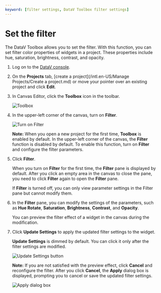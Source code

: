 ```yaml
---
keyword: [filter settings, DataV Toolbox filter settings]
---
```


# Set the filter

The DataV Toolbox allows you to set the filter. With this function, you can set filter color properties of widgets in a project. These properties include hue, saturation, brightness, contrast, and opacity.

1.  Log on to the [DataV console](https://datav.alibabacloud.com/).

2.  On the **Projects** tab, [create a project](/intl.en-US/Manage Projects/Create a project.md) or move your pointer over an existing project and click **Edit**.

3.  In Canvas Editor, click the **Toolbox** icon in the toolbar.

    ![Toolbox](https://static-aliyun-doc.oss-accelerate.aliyuncs.com/assets/img/en-US/7428507951/p93869.png)

4.  In the upper-left corner of the canvas, turn on **Filter**.

    ![Turn on Filter](https://static-aliyun-doc.oss-accelerate.aliyuncs.com/assets/img/en-US/1634960161/p59701.png)

    **Note:** When you open a new project for the first time, **Toolbox** is enabled by default. In the upper-left corner of the canvas, the **Filter** function is disabled by default. To enable this function, turn on **Filter** and configure the filter parameters.

5.  Click **Filter**.

    When you turn on **Filter** for the first time, the **Filter** pane is displayed by default. After you click an empty area in the canvas to close the pane, you need to click **Filter** again to open the **Filter** pane.

    If **Filter** is turned off, you can only view parameter settings in the Filter pane but cannot modify them.

6.  In the **Filter** pane, you can modify the settings of the parameters, such as **Hue Rotate**, **Saturation**, **Brightness**, **Contrast**, and **Opacity**.

    You can preview the filter effect of a widget in the canvas during the modification.

7.  Click **Update Settings** to apply the updated filter settings to the widget.

    **Update Settings** is dimmed by default. You can click it only after the filter settings are modified.

    ![Update Settings button](https://static-aliyun-doc.oss-accelerate.aliyuncs.com/assets/img/en-US/1634960161/p60656.png)

    **Note:** If you are not satisfied with the preview effect, click **Cancel** and reconfigure the filter. After you click **Cancel**, the **Apply** dialog box is displayed, prompting you to cancel or save the updated filter settings.

    ![Apply dialog box](https://static-aliyun-doc.oss-accelerate.aliyuncs.com/assets/img/en-US/1634960161/p60662.png)


